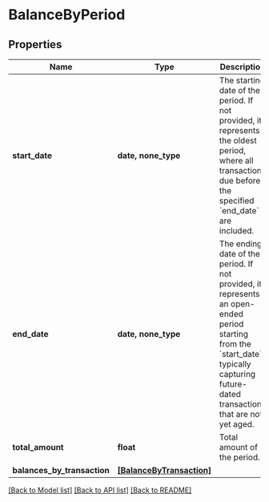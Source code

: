 # BalanceByPeriod


## Properties
Name | Type | Description | Notes
------------ | ------------- | ------------- | -------------
**start_date** | **date, none_type** | The starting date of the period. If not provided, it represents the oldest period, where all transactions due before the specified &#x60;end_date&#x60; are included. | [optional] 
**end_date** | **date, none_type** | The ending date of the period. If not provided, it represents an open-ended period starting from the &#x60;start_date&#x60;, typically capturing future-dated transactions that are not yet aged. | [optional] 
**total_amount** | **float** | Total amount of the period. | [optional] 
**balances_by_transaction** | [**[BalanceByTransaction]**](BalanceByTransaction.md) |  | [optional] 

[[Back to Model list]](../../README.md#documentation-for-models) [[Back to API list]](../../README.md#documentation-for-api-endpoints) [[Back to README]](../../README.md)


